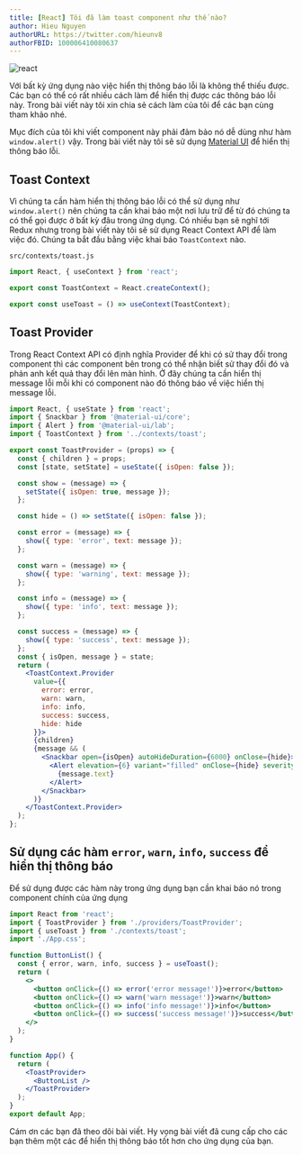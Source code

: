 ```yaml
---
title: [React] Tôi đã làm toast component như thế nào?
author: Hieu Nguyen
authorURL: https://twitter.com/hieunv8
authorFBID: 100006410080637
---
```


![react](https://images.unsplash.com/photo-1581276879432-15e50529f34b)

Với bất kỳ ứng dụng nào việc hiển thị thông báo lỗi là không thể thiếu được. Các bạn có thể có rất nhiều cách làm để hiển thị được các thông báo lỗi này. Trong bài viết này tôi xin chia sẻ cách làm của tôi để các bạn cùng tham khảo nhé.

Mục đích của tôi khi viết component này phải đảm bảo nó dễ dùng như hàm `window.alert()` vậy. Trong bài viết này tôi sẽ sử dụng [Material UI](https://material-ui.com/) để hiển thị thông báo lỗi.

## Toast Context

Vì chúng ta cần hàm hiển thị thông báo lỗi có thể sử dụng như `window.alert()` nên chúng ta cần khai báo một nơi lưu trữ để từ đó chúng ta có thể gọi được ở bất kỳ đâu trong ứng dụng. Có nhiều bạn sẽ nghĩ tới Redux nhưng trong bài viết này tôi sẽ sử dụng React Context API để làm việc đó. Chúng ta bắt đầu bằng việc khai báo `ToastContext` nào.

`src/contexts/toast.js`

```js
import React, { useContext } from 'react';

export const ToastContext = React.createContext();

export const useToast = () => useContext(ToastContext);
```

## Toast Provider

Trong React Context API có định nghĩa Provider để khi có sử thay đổi trong component thì các component bên trong có thể nhận biết sử thay đổi đó và phản anh kết quả thay đổi lên màn hình. Ở đây chúng ta cần hiển thị message lỗi mỗi khi có component nào đó thông báo về việc hiển thị message lỗi.

```jsx
import React, { useState } from 'react';
import { Snackbar } from '@material-ui/core';
import { Alert } from '@material-ui/lab';
import { ToastContext } from '../contexts/toast';

export const ToastProvider = (props) => {
  const { children } = props;
  const [state, setState] = useState({ isOpen: false });

  const show = (message) => {
    setState({ isOpen: true, message });
  };

  const hide = () => setState({ isOpen: false });

  const error = (message) => {
    show({ type: 'error', text: message });
  };

  const warn = (message) => {
    show({ type: 'warning', text: message });
  };

  const info = (message) => {
    show({ type: 'info', text: message });
  };

  const success = (message) => {
    show({ type: 'success', text: message });
  };
  const { isOpen, message } = state;
  return (
    <ToastContext.Provider
      value={{
        error: error,
        warn: warn,
        info: info,
        success: success,
        hide: hide
      }}>
      {children}
      {message && (
        <Snackbar open={isOpen} autoHideDuration={6000} onClose={hide}>
          <Alert elevation={6} variant="filled" onClose={hide} severity={message.type}>
            {message.text}
          </Alert>
        </Snackbar>
      )}
    </ToastContext.Provider>
  );
};
```

## Sử dụng các hàm `error`, `warn`, `info`, `success` để hiển thị thông báo

Để sử dụng được các hàm này trong ứng dụng bạn cần khai báo nó trong component chính của ứng dụng

```jsx
import React from 'react';
import { ToastProvider } from './providers/ToastProvider';
import { useToast } from './contexts/toast';
import './App.css';

function ButtonList() {
  const { error, warn, info, success } = useToast();
  return (
    <>
      <button onClick={() => error('error message!')}>error</button>
      <button onClick={() => warn('warn message!')}>warn</button>
      <button onClick={() => info('info message!')}>info</button>
      <button onClick={() => success('success message!')}>success</button>
    </>
  );
}

function App() {
  return (
    <ToastProvider>
      <ButtonList />
    </ToastProvider>
  );
}
export default App;
```

Cám ơn các bạn đã theo dõi bài viết. Hy vọng bài viết đã cung cấp cho các bạn thêm một các để hiển thị thông báo tốt hơn cho ứng dụng của bạn.
